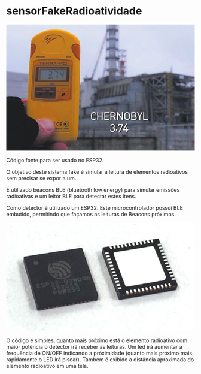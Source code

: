 # sensorFakeRadioatividade

![](/images/chernobyl.jpg)

Código fonte para ser usado no ESP32.

O objetivo deste sistema fake é simular a leitura de elementos radioativos sem precisar se expor a um.

É utilizado beacons BLE (bluetooth low energy) para simular emissões radioativas e um leitor BLE para detectar estes itens.

Como detector é utilizado um ESP32. Este microcontrolador possuí BLE embutido, permitindo que façamos as leituras de Beacons próximos.

![](/images/ESP32.jpg)

O código é simples, quanto mais próximo está o elemento radioativo com maior potência o detector irá receber as leituras. Um led irá aumentar a frequência de ON/OFF indicando a próximidade (quanto mais próximo mais rapidamente o LED irá piscar). Também é exibido a distância aproximada do elemento radioativo em uma tela.

